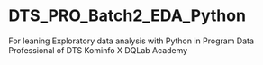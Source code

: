 # DTS_PRO_Batch2_EDA_Python
For leaning Exploratory data analysis with Python in Program Data Professional of DTS Kominfo X DQLab Academy

